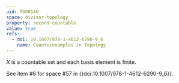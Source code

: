 ```yaml
---
uid: T000146
space: divisor-topology
property: second-countable
value: true
refs:
  - doi: 10.1007/978-1-4612-6290-9_6
    name: Counterexamples in Topology
---
```

$X$ is a countable set and each basis element is finite.

See item #6 for space #57 in {{doi:10.1007/978-1-4612-6290-9_6}}.
